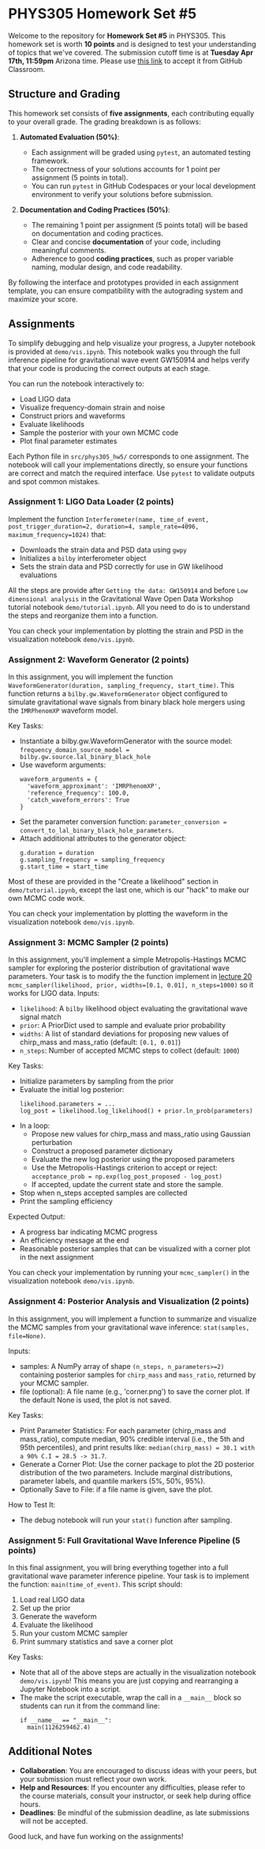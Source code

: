 # PHYS305 Homework Set #5

Welcome to the repository for **Homework Set #5** in PHYS305.
This homework set is worth **10 points** and is designed to test your
understanding of topics that we've covered.
The submission cutoff time is at **Tuesday Apr 17th, 11:59pm** Arizona
time.
Please use [this link](https://classroom.github.com/a/______) to
accept it from GitHub Classroom.


## Structure and Grading

This homework set consists of **five assignments**, each contributing
equally to your overall grade.
The grading breakdown is as follows:

1. **Automated Evaluation (50%)**:
   * Each assignment will be graded using `pytest`, an automated
     testing framework.
   * The correctness of your solutions accounts for 1 point per
     assignment (5 points in total).
   * You can run `pytest` in GitHub Codespaces or your local
     development environment to verify your solutions before
     submission.

2. **Documentation and Coding Practices (50%)**:
   * The remaining 1 point per assignment (5 points total) will be
     based on documentation and coding practices.
   * Clear and concise **documentation** of your code, including
     meaningful comments.
   * Adherence to good **coding practices**, such as proper variable
     naming, modular design, and code readability.

By following the interface and prototypes provided in each assignment
template, you can ensure compatibility with the autograding system and
maximize your score.


## Assignments

To simplify debugging and help visualize your progress, a Jupyter
notebook is provided at `demo/vis.ipynb`.
This notebook walks you through the full inference pipeline for
gravitational wave event GW150914 and helps verify that your code is
producing the correct outputs at each stage.

You can run the notebook interactively to:
* Load LIGO data
* Visualize frequency-domain strain and noise
* Construct priors and waveforms
* Evaluate likelihoods
* Sample the posterior with your own MCMC code
* Plot final parameter estimates

Each Python file in `src/phys305_hw5/` corresponds to one assignment.
The notebook will call your implementations directly, so ensure your
functions are correct and match the required interface.
Use `pytest` to validate outputs and spot common mistakes.


### **Assignment 1**: LIGO Data Loader (2 points)

Implement the function
`Interferometer(name, time_of_event, post_trigger_duration=2, duration=4, sample_rate=4096, maximum_frequency=1024)`
that:
* Downloads the strain data and PSD data using `gwpy`
* Initializes a `bilby` interferometer object
* Sets the strain data and PSD correctly for use in GW likelihood evaluations

All the steps are provide after `Getting the data: GW150914` and
before `Low dimensional analysis` in the Gravitational Wave Open Data
Workshop tutorial notebook `demo/tutorial.ipynb`.
All you need to do is to understand the steps and reorganize them into
a function.

You can check your implementation by plotting the strain and PSD in
the visualization notebook `demo/vis.ipynb`.


### **Assignment 2**: Waveform Generator (2 points)

In this assignment, you will implement the function
`WaveformGenerator(duration, sampling_frequency, start_time)`.
This function returns a `bilby.gw.WaveformGenerator` object configured
to simulate gravitational wave signals from binary black hole mergers
using the `IMRPhenomXP` waveform model.

Key Tasks:
* Instantiate a bilby.gw.WaveformGenerator with the source model:
  `frequency_domain_source_model = bilby.gw.source.lal_binary_black_hole`
* Use waveform arguments:
  ```
  waveform_arguments = {
    'waveform_approximant': 'IMRPhenomXP',
    'reference_frequency': 100.0,
    'catch_waveform_errors': True
  }
  ```
* Set the parameter conversion function:
  `parameter_conversion = convert_to_lal_binary_black_hole_parameters`.
* Attach additional attributes to the generator object:
  ```
  g.duration = duration
  g.sampling_frequency = sampling_frequency
  g.start_time = start_time
  ```

Most of these are provided in the "Create a likelihood" section in
`demo/tutorial.ipynb`, except the last one, which is our "hack" to
make our own MCMC code work.

You can check your implementation by plotting the waveform in the
visualization notebook `demo/vis.ipynb`.


### **Assignment 3**: MCMC Sampler (2 points)

In this assignment, you'll implement a simple Metropolis-Hastings MCMC
sampler for exploring the posterior distribution of gravitational wave
parameters.
Your task is to modify the the function implement in
[lecture 20](https://ua-2025q1-phys305.github.io/20/notes.html)
`mcmc_sampler(likelihood, prior, widths=[0.1, 0.01], n_steps=1000)`
so it works for LIGO data.
Inputs:
* `likelihood`: A `bilby` likelihood object evaluating the gravitational wave signal match
* `prior`: A PriorDict used to sample and evaluate prior probability
* `widths`: A list of standard deviations for proposing new values of chirp_mass and mass_ratio (default: `[0.1, 0.01]`)
* `n_steps`: Number of accepted MCMC steps to collect (default: `1000`)

Key Tasks:
* Initialize parameters by sampling from the prior
* Evaluate the initial log posterior:
  ```
  likelihood.parameters = ...
  log_post = likelihood.log_likelihood() + prior.ln_prob(parameters)
* In a loop:
  * Propose new values for chirp_mass and mass_ratio using Gaussian
    perturbation
  * Construct a proposed parameter dictionary
  * Evaluate the new log posterior using the proposed parameters
  * Use the Metropolis-Hastings criterion to accept or reject:
    `acceptance_prob = np.exp(log_post_proposed - log_post)`
  * If accepted, update the current state and store the sample.
* Stop when n_steps accepted samples are collected
* Print the sampling efficiency

Expected Output:
* A progress bar indicating MCMC progress
* An efficiency message at the end
* Reasonable posterior samples that can be visualized with a corner
  plot in the next assignment

You can check your implementation by running your `mcmc_sampler()` in
the visualization notebook `demo/vis.ipynb`.

### **Assignment 4**: Posterior Analysis and Visualization (2 points)

In this assignment, you will implement a function to summarize and
visualize the MCMC samples from your gravitational wave inference:
`stat(samples, file=None)`.

Inputs:
* samples: A NumPy array of shape `(n_steps, n_parameters>=2)`
  containing posterior samples for `chirp_mass` and `mass_ratio`,
  returned by your MCMC sampler.
* file (optional): A file name (e.g., 'corner.png') to save the corner
  plot.
  If the default None is used, the plot is not saved.

Key Tasks:
* Print Parameter Statistics:
  For each parameter (chirp_mass and mass_ratio), compute median, 90%
  credible interval (i.e., the 5th and 95th percentiles), and print
  results like:
  `median(chirp_mass) = 30.1 with a 90% C.I = 28.5 -> 31.7`.
* Generate a Corner Plot:
  Use the corner package to plot the 2D posterior distribution of the
  two parameters.
  Include marginal distributions, parameter labels, and quantile
  markers (5%, 50%, 95%).
* Optionally Save to File: if a file name is given, save the plot.

How to Test It:
* The debug notebook will run your `stat()` function after sampling.


### Assignment 5: Full Gravitational Wave Inference Pipeline (5 points)

In this final assignment, you will bring everything together into a
full gravitational wave parameter inference pipeline.
Your task is to implement the function: `main(time_of_event)`.
This script should:
1. Load real LIGO data
2. Set up the prior
3. Generate the waveform
4. Evaluate the likelihood
5. Run your custom MCMC sampler
6. Print summary statistics and save a corner plot

Key Tasks:
* Note that all of the above steps are actually in the visualization
  notebook `demo/vis.ipynb`!
  This means you are just copying and rearranging a Jupyter Notebook
  into a script.
* The make the script executable, wrap the call in a `__main__` block
  so students can run it from the command line:
  ```
  if __name__ == "__main__":
    main(1126259462.4)
  ```

## Additional Notes

* **Collaboration**:
  You are encouraged to discuss ideas with your peers, but your
  submission must reflect your own work.
* **Help and Resources**:
  If you encounter any difficulties, please refer to the course
  materials, consult your instructor, or seek help during office
  hours.
* **Deadlines**:
  Be mindful of the submission deadline, as late submissions will not
  be accepted.

Good luck, and have fun working on the assignments!
